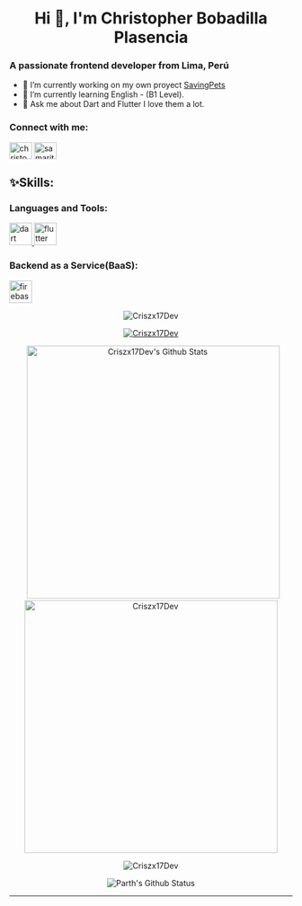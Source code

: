 <h1 align="center">Hi 👋, I'm Christopher Bobadilla Plasencia</h1>



<h3 >A passionate frontend developer from Lima, Perú</h3>


- 🔭 I’m currently working on my own proyect [SavingPets](saving-pets.com)
- 🌱 I’m currently learning English - (B1 Level).
- 💬 Ask me about Dart and Flutter I love them a lot.

<h3 align="left">Connect with me:</h3>
<p align="left">
<a href="https://www.linkedin.com/in/christopher-bobadilla-plasencia" target="blank"><img align="center" src="https://raw.githubusercontent.com/rahuldkjain/github-profile-readme-generator/master/src/images/icons/Social/linked-in-alt.svg" alt="christopher-bobadilla-plasencia" height="30" width="40" /></a>
<a href="https://discord.gg/Christopher Bobadilla Plasencia#2295" target="blank"><img align="center" src="https://raw.githubusercontent.com/rahuldkjain/github-profile-readme-generator/master/src/images/icons/Social/discord.svg" alt="samaritanodev#4038" height="30" width="40" /></a>
</p>

<h2 align="left">✨Skills:</h2>


<h3 align="left">Languages and Tools:</h3>
<p align="left"> <a href="https://dart.dev" target="_blank" rel="noreferrer"> <img src="https://www.vectorlogo.zone/logos/dartlang/dartlang-icon.svg" alt="dart" width="40" height="40"/> </a>  <a href="https://flutter.dev" target="_blank" rel="noreferrer"> <img src="https://www.vectorlogo.zone/logos/flutterio/flutterio-icon.svg" alt="flutter" width="40" height="40"/> </a> <a href="https://developer.mozilla.org/en-US/docs/Web/JavaScript" width="40" height="40"/> </a> </p>

<h3 align="left">Backend as a Service(BaaS):</h3>
<p align="left">
<a href="https://firebase.google.com/" target="_blank"> <img src="https://www.vectorlogo.zone/logos/firebase/firebase-icon.svg" alt="firebase" width="40" height="40"/> </a> 
  
</p>


<p align="center"> <img src="https://komarev.com/ghpvc/?username=Criszx17Dev&label=Profile%20views&color=0e75b6&style=flat" alt="Criszx17Dev" /> </p>

<p align="center"> <a href="https://github.com/ryo-ma/github-profile-trophy"><img src="https://github-profile-trophy.vercel.app/?username=Criszx17Dev" alt="Criszx17Dev" /></a> </p>


<p align="center">&nbsp;
  <a><img  alt="Criszx17Dev's Github Stats" src="https://github-readme-stats.vercel.app/api?username=Criszx17Dev&show_icons=true&theme=synthwave" width="450" /></a>
  <a><img src="https://github-readme-streak-stats.herokuapp.com/?user=Criszx17Dev&" alt="Criszx17Dev" width="450"/></a>
 </p>

<p align="center"><img align="center" src="https://github-readme-stats.vercel.app/api/top-langs?username=Criszx17Dev&show_icons=true&locale=en&layout=compact" alt="Criszx17Dev" /></p>


<div align = "center">

![Parth's Github Status](https://github-readme-stats.vercel.app/api?username=Criszx17Dev&show_icons=true&title_color=3793c4&icon_color=ffbb00&text_color=ffffff&bg_color=000000)

<hr>

</div>
